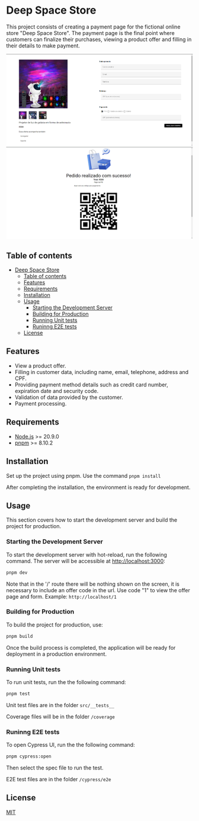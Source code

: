 # Deep Space Store

This project consists of creating a payment page for the fictional online store "Deep Space Store". The payment page is the final point where customers can finalize their purchases, viewing a product offer and filling in their details to make payment.

![](screenshot1.png)
![](screenshot2.png)

## Table of contents

- [Deep Space Store](#deep-space-store)
	- [Table of contents](#table-of-contents)
	- [Features](#features)
	- [Requirements](#requirements)
	- [Installation](#installation)
	- [Usage](#usage)
		- [Starting the Development Server](#starting-the-development-server)
		- [Building for Production](#building-for-production)
		- [Running Unit tests](#running-unit-tests)
		- [Runinng E2E tests](#runinng-e2e-tests)
	- [License](#license)

## Features

- View a product offer.
- Filling in customer data, including name, email, telephone, address and CPF.
- Providing payment method details such as credit card number, expiration date and security code.
- Validation of data provided by the customer.
- Payment processing.

## Requirements

- [Node.js](https://nodejs.org/en/) >= 20.9.0
- [pnpm](https://pnpm.js.org/) >= 8.10.2

## Installation

Set up the project using pnpm. Use the command
`pnpm install`

After completing the installation, the environment is ready for development.

## Usage

This section covers how to start the development server and build the project for production.

### Starting the Development Server

To start the development server with hot-reload, run the following command. The server will be accessible at [http://localhost:3000](http://localhost:3000):

```bash
pnpm dev
```

Note that in the '/' route there will be nothing shown on the screen, it is necessary to include an offer code in the url.
Use code "1" to view the offer page and form. Example: `http://localhost/1`

### Building for Production

To build the project for production, use:

```bash
pnpm build
```

Once the build process is completed, the application will be ready for deployment in a production environment.

### Running Unit tests

To run unit tests, run the the following command:

```bash
pnpm test
```

Unit test files are in the folder `src/__tests__`

Coverage files will be in the folder `/coverage`

### Runinng E2E tests

To open Cypress UI, run the the following command:

```bash
pnpm cypress:open
```
Then select the spec file to run the test.

E2E test files are in the folder `/cypress/e2e`

## License

[MIT](http://opensource.org/licenses/MIT)

